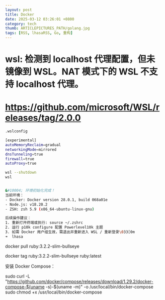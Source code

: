 ```yaml
---
layout: post
title: Docker
date: 2025-03-12 03:26:01 +0800
category: tech
thumb: ARTICLEPICTURES_PATH/golang.jpg
tags: [RSS, lhasaRSS, Go, 重构]
---
```


# wsl: 检测到 localhost 代理配置，但未镜像到 WSL。NAT 模式下的 WSL 不支持 localhost 代理。

# https://github.com/microsoft/WSL/releases/tag/2.0.0


```bash
.wslconfig

[experimental]
autoMemoryReclaim=gradual
networkingMode=mirrored
dnsTunneling=true
firewall=true
autoProxy=true

wsl --shutdown
wsl


&#10004; 环境初始化完成！
当前环境：
- Docker: Docker version 28.0.1, build 068a01e
- Node.js: v18.20.2
- ZSH: zsh 5.9 (x86_64-ubuntu-linux-gnu)

后续操作建议：
1. 重新打开终端或执行: source ~/.zshrc
2. 运行 p10k configure 配置 Powerlevel10k 主题
3. 如需 Docker 用户组生效，需退出并重新进入 WSL / 重新登录\033[0m
➜  lhasa   
```


docker pull ruby:3.2.2-slim-bullseye

docker tag ruby:3.2.2-slim-bullseye ruby:latest

安装 Docker Compose：


sudo curl -L "https://github.com/docker/compose/releases/download/1.29.2/docker-compose-$(uname -s)-$(uname -m)" -o /usr/local/bin/docker-compose
sudo chmod +x /usr/local/bin/docker-compose

